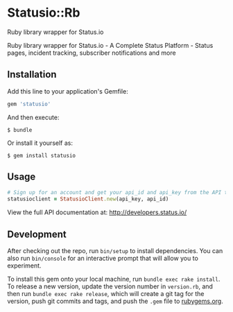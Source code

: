 # Statusio::Rb

Ruby library wrapper for Status.io

Ruby library wrapper for Status.io - A Complete Status Platform - Status pages, incident tracking, subscriber notifications and more

## Installation

Add this line to your application's Gemfile:

```ruby
gem 'statusio'
```

And then execute:

    $ bundle

Or install it yourself as:

    $ gem install statusio

## Usage

```ruby
# Sign up for an account and get your api_id and api_key from the API tab
statusioclient = StatusioClient.new(api_key, api_id)
```

View the full API documentation at: http://developers.status.io/

## Development

After checking out the repo, run `bin/setup` to install dependencies. You can also run `bin/console` for an interactive prompt that will allow you to experiment.

To install this gem onto your local machine, run `bundle exec rake install`. To release a new version, update the version number in `version.rb`, and then run `bundle exec rake release`, which will create a git tag for the version, push git commits and tags, and push the `.gem` file to [rubygems.org](https://rubygems.org).
